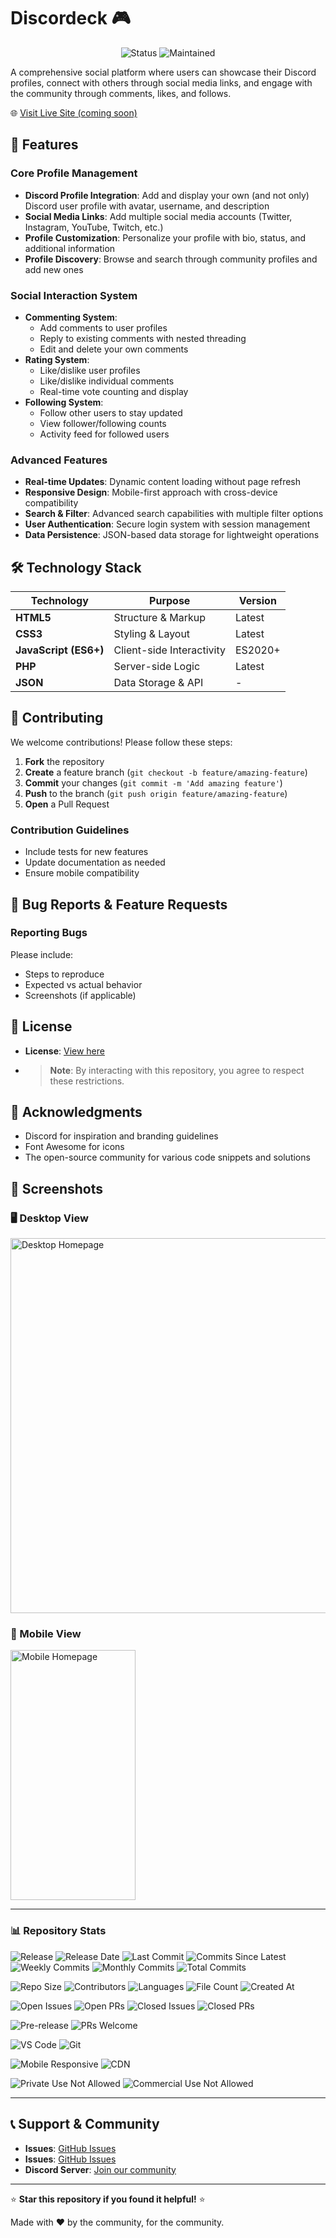 # Discordeck 🎮

<div align="center">
  <img src="https://img.shields.io/badge/Status-Active-brightgreen" alt="Status">
  <img src="https://img.shields.io/badge/Maintained-Yes-green" alt="Maintained">
</div>

A comprehensive social platform where users can showcase their Discord profiles, connect with others through social media links, and engage with the community through comments, likes, and follows.
  <p>🌐 <a href="https://kotokk.dev">Visit Live Site (coming soon)</a></p>

## 🌟 Features

### Core Profile Management

- **Discord Profile Integration**: Add and display your own (and not only) Discord user profile with avatar, username, and description
- **Social Media Links**: Add multiple social media accounts (Twitter, Instagram, YouTube, Twitch, etc.)
- **Profile Customization**: Personalize your profile with bio, status, and additional information
- **Profile Discovery**: Browse and search through community profiles and add new ones

### Social Interaction System

- **Commenting System**:
  - Add comments to user profiles
  - Reply to existing comments with nested threading
  - Edit and delete your own comments
- **Rating System**:
  - Like/dislike user profiles
  - Like/dislike individual comments
  - Real-time vote counting and display
- **Following System**:
  - Follow other users to stay updated
  - View follower/following counts
  - Activity feed for followed users

### Advanced Features

- **Real-time Updates**: Dynamic content loading without page refresh
- **Responsive Design**: Mobile-first approach with cross-device compatibility
- **Search & Filter**: Advanced search capabilities with multiple filter options
- **User Authentication**: Secure login system with session management
- **Data Persistence**: JSON-based data storage for lightweight operations

## 🛠️ Technology Stack

|Technology           |Purpose                  |Version|
|---------------------|-------------------------|-------|
|**HTML5**            |Structure & Markup       |Latest |
|**CSS3**             |Styling & Layout         |Latest |
|**JavaScript (ES6+)**|Client-side Interactivity|ES2020+|
|**PHP**              |Server-side Logic        |Latest |
|**JSON**             |Data Storage & API       |-      |

## 🤝 Contributing

We welcome contributions! Please follow these steps:

1. **Fork** the repository
1. **Create** a feature branch (`git checkout -b feature/amazing-feature`)
1. **Commit** your changes (`git commit -m 'Add amazing feature'`)
1. **Push** to the branch (`git push origin feature/amazing-feature`)
1. **Open** a Pull Request

### Contribution Guidelines

- Include tests for new features
- Update documentation as needed
- Ensure mobile compatibility

## 🐛 Bug Reports & Feature Requests

### Reporting Bugs

Please include:

- Steps to reproduce
- Expected vs actual behavior
- Screenshots (if applicable)
  
## 📝 License

- **License**: [View here](https://github.com/kotok7/Discordeck/LICENSE)
- > **Note**: By interacting with this repository, you agree to respect these restrictions.

## 🙏 Acknowledgments

- Discord for inspiration and branding guidelines
- Font Awesome for icons
- The open-source community for various code snippets and solutions

## 📱 Screenshots

### 🖥️ Desktop View
<img src="https://github.com/Kotok7/Discordeck/blob/main/readme_files/desktop.png" alt="Desktop Homepage" width="600">

### 📱 Mobile View
<img src="https://github.com/Kotok7/Discordeck/blob/main/readme_files/mobile.png" alt="Mobile Homepage" width="200" height="400">

---

### 📊 Repository Stats
![Release](https://img.shields.io/github/v/release/Kotok7/Discordeck.svg?style=flat-square)
![Release Date](https://img.shields.io/github/release-date/Kotok7/Discordeck)
![Last Commit](https://img.shields.io/github/last-commit/Kotok7/Discordeck.svg?style=flat-square)
![Commits Since Latest](https://img.shields.io/github/commits-since/Kotok7/Discordeck/latest)
![Weekly Commits](https://img.shields.io/github/commit-activity/w/Kotok7/Discordeck)
![Monthly Commits](https://img.shields.io/github/commit-activity/m/Kotok7/Discordeck)
![Total Commits](https://img.shields.io/github/commit-activity/t/Kotok7/Discordeck)

![Repo Size](https://img.shields.io/github/repo-size/Kotok7/Discordeck.svg?style=flat-square)
![Contributors](https://img.shields.io/github/contributors/Kotok7/Discordeck.svg?style=flat-square)
![Languages](https://img.shields.io/github/languages/count/Kotok7/Discordeck)
![File Count](https://img.shields.io/github/directory-file-count/Kotok7/Discordeck)
![Created At](https://img.shields.io/github/created-at/Kotok7/Discordeck)

![Open Issues](https://img.shields.io/github/issues/Kotok7/Discordeck.svg?style=flat-square)
![Open PRs](https://img.shields.io/github/issues-pr/Kotok7/Discordeck.svg?style=flat-square)
![Closed Issues](https://img.shields.io/github/issues-closed/Kotok7/Discordeck)
![Closed PRs](https://img.shields.io/github/issues-pr-closed/Kotok7/Discordeck)

![Pre-release](https://img.shields.io/github/v/release/Kotok7/Discordeck?include_prereleases)
![PRs Welcome](https://img.shields.io/badge/PRs-Welcome-brightgreen)

![VS Code](https://img.shields.io/badge/VS%20Code-007ACC?logo=visual-studio-code&logoColor=white)
![Git](https://img.shields.io/badge/Git-F05032?logo=git&logoColor=white)

![Mobile Responsive](https://img.shields.io/badge/Mobile-Responsive-success)
![CDN](https://img.shields.io/badge/CDN-Cloudflare-F38020?logo=cloudflare&logoColor=white)

![Private Use Not Allowed](https://img.shields.io/badge/Private%20Use-Not%20Allowed-red)
![Commercial Use Not Allowed](https://img.shields.io/badge/Commercial%20Use-Not%20Allowed-red)

---

## 📞 Support & Community

- **Issues**: [GitHub Issues](https://github.com/Kotok7/Discordeck/issues)
- **Issues**: [GitHub Issues](https://github.com/Kotok7/Discordeck/discussions)
- **Discord Server**: [Join our community](https://discord.gg/xPaqvs5NHk)

-----

⭐ **Star this repository if you found it helpful!** ⭐

Made with ❤️ by the community, for the community.
